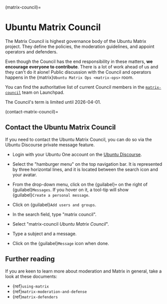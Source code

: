 (matrix-council)=
# Ubuntu Matrix Council

The Matrix Council is highest governance body of the Ubuntu Matrix project.
They define the policies, the moderation guidelines, and appoint operators and defenders.

Even though the Council has the end responsibility in these matters, **we encourage everyone to contribute**.
There is a lot of work ahead of us and they can't do it alone!
Public discussion with the Council and operators happens in the {matrix}`Ubuntu Matrix Ops <matrix-ops>` room.

You can find the authoritative list of current Council members in the [`matrix-council`](https://launchpad.net/~matrix-council/+members) team on Launchpad.

The Council's term is limited until 2026-04-01.


(contact-matrix-council)=
## Contact the Ubuntu Matrix Council

If you need to contact the Ubuntu Matrix Council, you can do so via the Ubuntu Discourse private message feature.

* Login with your Ubuntu One account on the [Ubuntu Discourse](https://discourse.ubuntu.com).

* Select the "hamburger menu" on the top navigation bar.
  It is represented by three horizontal lines, and it is located between the search icon and your avatar.

* From the drop-down menu, click on the {guilabel}`+` on the right of {guilabel}`Messages`. If you hover on it, a tool-tip will show {guilabel}`Create a personal message`.

* Click on {guilabel}`Add users and groups`.

* In the search field, type "matrix council".

* Select "matrix-council *Ubuntu Matrix Council*".

* Type a subject and a message.

* Click on the {guilabel}`Message` icon when done.


## Further reading

If you are keen to learn more about moderation and Matrix in general, take a look at these documents:

* {ref}`using-matrix`
* {ref}`matrix-moderation-and-defense`
* {ref}`matrix-defenders`

